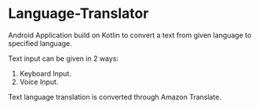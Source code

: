 # Language-Translator

Android Application build on Kotlin to convert a text from given language to specified language.

Text input can be given in 2 ways:
 
 1. Keyboard Input.
 2. Voice Input.
 
 Text language translation is converted through Amazon Translate.
